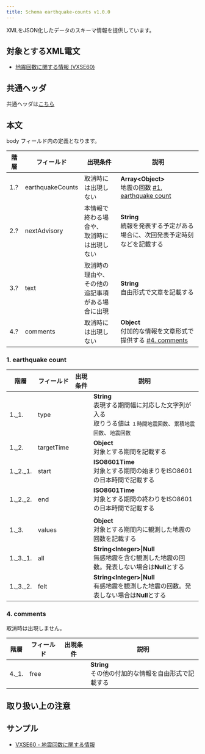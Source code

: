 ```yaml
---
title: Schema earthquake-counts v1.0.0
---
```


XMLをJSON化したデータのスキーマ情報を提供しています。

## 対象とするXML電文

* [地震回数に関する情報 (VXSE60)](/docs/telegrams/et01350.md)

## 共通ヘッダ

共通ヘッダは[こちら](/docs/reference/conversion/json/index.md#schema-head)

## 本文

body フィールド内の定義となります。

| 階層  | フィールド            | 出現条件                          | 説明                                                                             | 
|-----|------------------|-------------------------------|--------------------------------------------------------------------------------| 
| 1.? | earthquakeCounts | 取消時には出現しない                    | **Array&lt;Object&gt;**<br/> 地震の回数 [#1. earthquake count](#1-earthquake-count) |
| 2.? | nextAdvisory     | 本情報で終わる場合や、<br/>取消時には出現しない    | **String**<br/> 続報を発表する予定がある場合に、次回発表予定時刻などを記載する                                |
| 3.? | text             | 取消時の理由や、<br/>その他の追記事項がある場合に出現 | **String**<br/>自由形式で文章を記載する                                                    |
| 4.? | comments         | 取消時には出現しない                    | **Object**<br/>付加的な情報を文章形式で提供する [#4. comments](#4-comments)                    |


### 1. earthquake count

| 階層       | フィールド      | 出現条件 | 説明                                                                        |
|----------|------------|------|---------------------------------------------------------------------------|
| 1._1.    | type       |      | **String**<br/> 表現する期間幅に対応した文字列が入る <br/> 取りうる値は `１時間地震回数`、`累積地震回数`、`地震回数` |
| 1._2.    | targetTime |      | **Object**<br/> 対象とする期間を記載する                                              |
| 1._2._1. | start      |      | **ISO8601Time**<br/> 対象とする期間の始まりをISO8601の日本時間で記載する                        |
| 1._2._2. | end        |      | **ISO8601Time**<br/> 対象とする期間の終わりをISO8601の日本時間で記載する                        |
|          |            |
| 1._3.    | values     |      | **Object**<br/> 対象とする期間内に観測した地震の回数を記載する                                   |
| 1._3._1. | all        |      | **String&lt;Integer&gt;\|Null**<br/> 無感地震を含む観測した地震の回数。発表しない場合は**Null**とする |
| 1._3._2. | felt       |      | **String&lt;Integer&gt;\|Null**<br/> 有感地震を観測した地震の回数。発表しない場合は**Null**とする   |


### 4. comments

取消時は出現しません。

| 階層    | フィールド | 出現条件 | 説明                                  |
|-------|-------|------|-------------------------------------|
| 4._1. | free  |      | **String**<br/>その他の付加的な情報を自由形式で記載する |

## 取り扱い上の注意


## サンプル

* [VXSE60 - 地震回数に関する情報](https://sample.dmdata.jp/conversion/json/schema/earthquake-counts/vxse60_rjtd_20080826120015.json)
